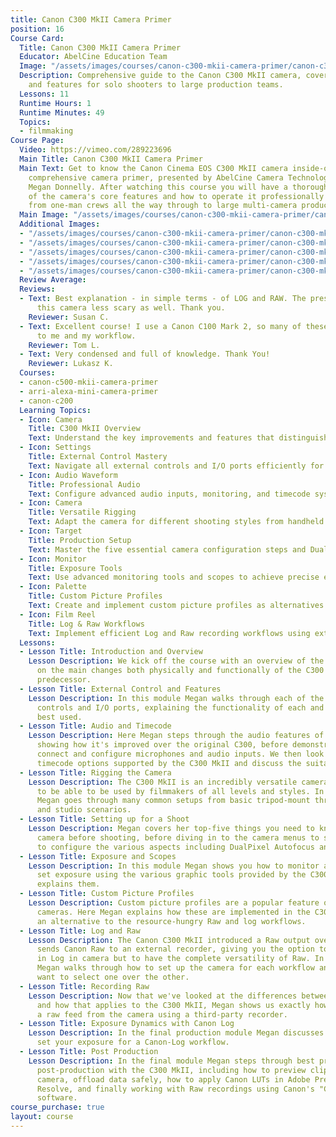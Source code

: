 ```yaml
---
title: Canon C300 MkII Camera Primer
position: 16
Course Card:
  Title: Canon C300 MkII Camera Primer
  Educator: AbelCine Education Team
  Image: "/assets/images/courses/canon-c300-mkii-camera-primer/canon-c300-mkii-camera-primer.jpg"
  Description: Comprehensive guide to the Canon C300 MkII camera, covering operation
    and features for solo shooters to large production teams.
  Lessons: 11
  Runtime Hours: 1
  Runtime Minutes: 49
  Topics:
  - filmmaking
Course Page:
  Video: https://vimeo.com/289223696
  Main Title: Canon C300 MkII Camera Primer
  Main Text: Get to know the Canon Cinema EOS C300 MkII camera inside-out in this
    comprehensive camera primer, presented by AbelCine Camera Technology Specialist
    Megan Donnelly. After watching this course you will have a thorough understanding
    of the camera's core features and how to operate it professionally on shoots ranging
    from one-man crews all the way through to large multi-camera productions.
  Main Image: "/assets/images/courses/canon-c300-mkii-camera-primer/canon-c300-mkii-camera-primer-1.jpg"
  Additional Images:
  - "/assets/images/courses/canon-c300-mkii-camera-primer/canon-c300-mkii-camera-primer-2.jpg"
  - "/assets/images/courses/canon-c300-mkii-camera-primer/canon-c300-mkii-camera-primer-3.jpg"
  - "/assets/images/courses/canon-c300-mkii-camera-primer/canon-c300-mkii-camera-primer-4.jpg"
  - "/assets/images/courses/canon-c300-mkii-camera-primer/canon-c300-mkii-camera-primer-5.jpg"
  - "/assets/images/courses/canon-c300-mkii-camera-primer/canon-c300-mkii-camera-primer-6.jpg"
  Review Average: 
  Reviews:
  - Text: Best explanation - in simple terms - of LOG and RAW. The presenter made
      this camera less scary as well. Thank you.
    Reviewer: Susan C.
  - Text: Excellent course! I use a Canon C100 Mark 2, so many of these concepts applied
      to me and my workflow.
    Reviewer: Tom L.
  - Text: Very condensed and full of knowledge. Thank You!
    Reviewer: Lukasz K.
  Courses:
  - canon-c500-mkii-camera-primer
  - arri-alexa-mini-camera-primer
  - canon-c200
  Learning Topics:
  - Icon: Camera
    Title: C300 MkII Overview
    Text: Understand the key improvements and features that distinguish the C300 MkII from its predecessor and competing cameras.
  - Icon: Settings
    Title: External Control Mastery
    Text: Navigate all external controls and I/O ports efficiently for professional operation in various production environments.
  - Icon: Audio Waveform
    Title: Professional Audio
    Text: Configure advanced audio inputs, monitoring, and timecode systems for single and multi-camera production workflows.
  - Icon: Camera
    Title: Versatile Rigging
    Text: Adapt the camera for different shooting styles from handheld and tripod setups to complex studio configurations.
  - Icon: Target
    Title: Production Setup
    Text: Master the five essential camera configuration steps and DualPixel Autofocus modes for any shooting scenario.
  - Icon: Monitor
    Title: Exposure Tools
    Text: Use advanced monitoring tools and scopes to achieve precise exposure control and maintain optimal image quality.
  - Icon: Palette
    Title: Custom Picture Profiles
    Text: Create and implement custom picture profiles as alternatives to resource-intensive Raw and Log workflows.
  - Icon: Film Reel
    Title: Log & Raw Workflows
    Text: Implement efficient Log and Raw recording workflows using external recorders and understand when to choose each format.
  Lessons:
  - Lesson Title: Introduction and Overview
    Lesson Description: We kick off the course with an overview of the camera, focusing
      on the main changes both physically and functionally of the C300 MkII over its
      predecessor.
  - Lesson Title: External Control and Features
    Lesson Description: In this module Megan walks through each of the camera's external
      controls and I/O ports, explaining the functionality of each and how they are
      best used.
  - Lesson Title: Audio and Timecode
    Lesson Description: Here Megan steps through the audio features of the C300 MkII
      showing how it's improved over the original C300, before demonstrating how to
      connect and configure microphones and audio inputs. We then look at the various
      timecode options supported by the C300 MkII and discuss the suitability of each.
  - Lesson Title: Rigging the Camera
    Lesson Description: The C300 MkII is an incredibly versatile camera and is designed
      to be able to be used by filmmakers of all levels and styles. In this module
      Megan goes through many common setups from basic tripod-mount through to handheld
      and studio scenarios.
  - Lesson Title: Setting up for a Shoot
    Lesson Description: Megan covers her top-five things you need to know about any
      camera before shooting, before diving in to the camera menus to show you how
      to configure the various aspects including DualPixel Autofocus and its modes.
  - Lesson Title: Exposure and Scopes
    Lesson Description: In this module Megan shows you how to monitor and correctly
      set exposure using the various graphic tools provided by the C300 MkII and briefly
      explains them.
  - Lesson Title: Custom Picture Profiles
    Lesson Description: Custom picture profiles are a popular feature of Canon DSLR
      cameras. Here Megan explains how these are implemented in the C300 MkII to provide
      an alternative to the resource-hungry Raw and log workflows.
  - Lesson Title: Log and Raw
    Lesson Description: The Canon C300 MkII introduced a Raw output over HD-SDI which
      sends Canon Raw to an external recorder, giving you the option to not only shoot
      in Log in camera but to have the complete versatility of Raw. In this module
      Megan walks through how to set up the camera for each workflow and why you might
      want to select one over the other.
  - Lesson Title: Recording Raw
    Lesson Description: Now that we've looked at the differences between log and raw
      and how that applies to the C300 MkII, Megan shows us exactly how to record
      a raw feed from the camera using a third-party recorder.
  - Lesson Title: Exposure Dynamics with Canon Log
    Lesson Description: In the final production module Megan discusses how to correctly
      set your exposure for a Canon-Log workflow.
  - Lesson Title: Post Production
    Lesson Description: In the final module Megan steps through best practices for
      post-production with the C300 MkII, including how to preview clips from the
      camera, offload data safely, how to apply Canon LUTs in Adobe Premiere and DaVinci
      Resolve, and finally working with Raw recordings using Canon's "Cinema RAW Development"
      software.
course_purchase: true
layout: course
---
```


